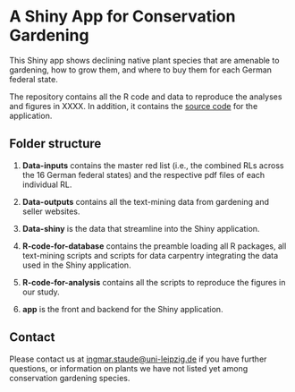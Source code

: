 
<!-- README.md is generated from README.Rmd. Please edit that file -->

# A Shiny App for Conservation Gardening

This Shiny app shows declining native plant species that are amenable to
gardening, how to grow them, and where to buy them for each German
federal state.

The repository contains all the R code and data to reproduce the
analyses and figures in XXXX. In addition, it contains the [source
code](https://github.com/istaude/conservation-gardening-shiny-app/blob/master/app.R)
for the application.

## Folder structure

1.  **Data-inputs** contains the master red list (i.e., the combined RLs
    across the 16 German federal states) and the respective pdf files of
    each individual RL.

2.  **Data-outputs** contains all the text-mining data from gardening
    and seller websites.

3.  **Data-shiny** is the data that streamline into the Shiny
    application.

4.  **R-code-for-database** contains the preamble loading all R
    packages, all text-mining scripts and scripts for data carpentry
    integrating the data used in the Shiny application.

5.  **R-code-for-analysis** contains all the scripts to reproduce the
    figures in our study.

6.  **app** is the front and backend for the Shiny application.

## Contact

Please contact us at <ingmar.staude@uni-leipzig.de> if you have further
questions, or information on plants we have not listed yet among
conservation gardening species.
